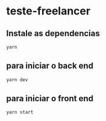 # teste-freelancer


## Instale as dependencias
```bash
yarn
```

## para iniciar o back end 
```bash
yarn dev
```
## para iniciar o front end 
```bash
yarn start 
```
